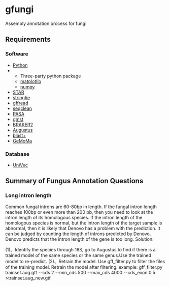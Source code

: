 # gfungi
Assembly annotation process for fungi
## Requirements
### Software
* [Python](https://www.python.org/)
* * Three-party python package
  * [matplotlib](https://matplotlib.org/)
  * [numpy](https://numpy.org/doc/stable/index.html)
* [STAR](https://github.com/alexdobin/STAR)
* [stringtie](https://ccb.jhu.edu/software/stringtie/)
* [gffread](https://github.com/gpertea/gffread)
* [seqclean](https://sourceforge.net/projects/seqclean/files/)
* [PASA](https://github.com/PASApipeline/PASApipeline/)
* [gmst](https://github.com/ConesaLab/SQANTI3)
* [BRAKER2](https://github.com/Gaius-Augustus/BRAKER)
* [Augustus](https://github.com/Gaius-Augustus/Augustus)
* [blast+](https://ftp.ncbi.nih.gov/blast/executables/LATEST/)
* [GeMoMa](http://www.jstacs.de/index.php/GeMoMa)
### Database
* [UniVec](https://ftp.ncbi.nih.gov/pub/UniVec/)



## Summary of Fungus Annotation Questions
### Long intron length

Common fungal introns are 60-80bp in length. If the fungal intron length reaches 100bp or even more than 200 pb, then you need to look at the intron length of its homologous species. If the intron length of the homologous species is normal, but the intron length of the target sample is abnormal, then it is likely that Denovo has a problem with the prediction. It can be judged by counting the length of introns predicted by Denovo.
Denovo predicts that the intron length of the gene is too long. Solution:

(1)、Identify the species through 18S, go to Augustus to find if there is a trained model of the same species or the same genus.Use the trained model to re-predict.
(2)、Retrain the model. Use gff_filter.py to filter the files of the training model. Retrain the model after filtering.
example:
gff_filter.py trainset.aug.gtf --cds 2 --min_cds 500 --max_cds 4000 --cds_exon 0.5  >trainset.aug_new.gtf
